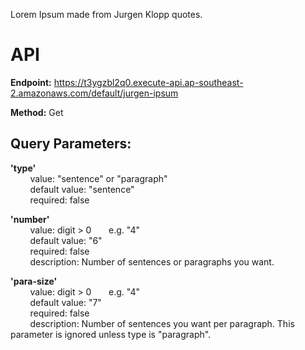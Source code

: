 Lorem Ipsum made from Jurgen Klopp quotes.

# **API**


**Endpoint:** https://t3ygzbl2q0.execute-api.ap-southeast-2.amazonaws.com/default/jurgen-ipsum

**Method:** Get

## **Query Parameters:**

  **'type'**  
        value: "sentence" or "paragraph"  
        default value: "sentence"  
        required: false  
  
  **'number'**  
        value: digit > 0       e.g. "4"  
        default value: "6"  
        required: false  
        description: Number of sentences or paragraphs you want.  

  **'para-size'**  
        value: digit > 0       e.g. "4"  
        default value: "7"  
        required: false  
        description: Number of sentences you want per paragraph. This parameter is ignored unless type is "paragraph".
